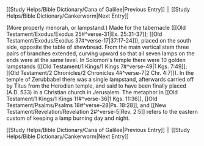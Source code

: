 [[Study Helps/Bible Dictionary/Cana of Galilee|Previous Entry]]  ||  [[Study Helps/Bible Dictionary/Cankerworm|Next Entry]]

 (More properly menorah, or lampstand.) Made for the tabernacle ([[Old Testament/Exodus/Exodus 25#^verse-31|Ex. 25:31-37]]; [[Old Testament/Exodus/Exodus 37#^verse-17|37:17-24]]), placed on the south side, opposite the table of shewbread. From the main vertical stem three pairs of branches extended, curving upward so that all seven lamps on the ends were at the same level. In Solomon's temple there were 10 golden lampstands ([[Old Testament/1 Kings/1 Kings 7#^verse-49|1 Kgs. 7:49]]; [[Old Testament/2 Chronicles/2 Chronicles 4#^verse-7|2 Chr. 4:7]]). In the temple of Zerubbabel there was a single lampstand, afterwards carried off by Titus from the Herodian temple, and said to have been finally placed (A.D. 533) in a Christian church in Jerusalem. The metaphor in [[Old Testament/1 Kings/1 Kings 11#^verse-36|1 Kgs. 11:36]], [[Old Testament/Psalms/Psalms 18#^verse-28|Ps. 18:28]], and [[New Testament/Revelation/Revelation 2#^verse-5|Rev. 2:5]] refers to the eastern custom of keeping a lamp burning day and night.

[[Study Helps/Bible Dictionary/Cana of Galilee|Previous Entry]]  ||  [[Study Helps/Bible Dictionary/Cankerworm|Next Entry]]